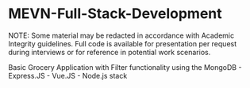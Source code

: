 # MEVN-Full-Stack-Development

NOTE: Some material may be redacted in accordance with Academic Integrity guidelines. Full code is available for presentation per request during interviews or for reference in potential work scenarios.

Basic Grocery Application with Filter functionality using the MongoDB - Express.JS - Vue.JS - Node.js stack


